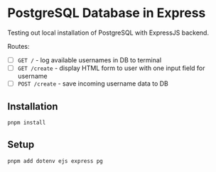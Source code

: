 # PostgreSQL Database in Express

Testing out local installation of PostgreSQL with ExpressJS backend.

Routes:

- [ ] `GET /` - log available usernames in DB to terminal
- [ ] `GET /create` - display HTML form to user with one input field for username
- [ ] `POST /create` - save incoming username data to DB

## Installation

```bash
pnpm install
```

## Setup

```bash
pnpm add dotenv ejs express pg
```
